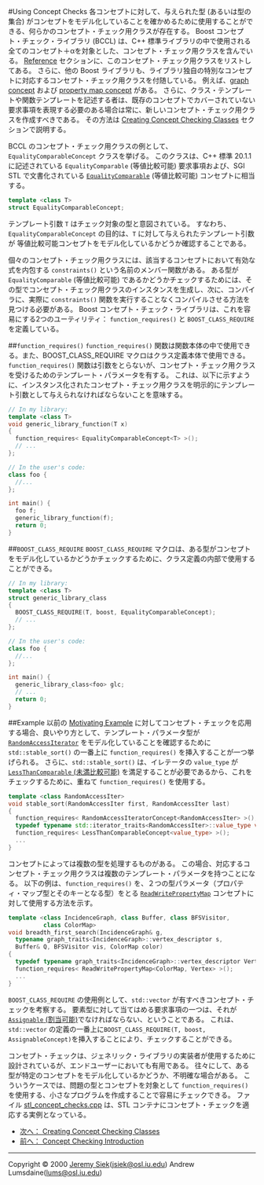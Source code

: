 #Using Concept Checks
各コンセプトに対して、与えられた型 (あるいは型の集合) がコンセプトをモデル化していることを確かめるために使用することができる、何らかのコンセプト・チェック用クラスが存在する。 Boost コンセプト・チェック・ライブラリ (BCCL) は、C++ 標準ライブラリの中で使用される全てのコンセプト＋αを対象とした、コンセプト・チェック用クラスを含んでいる。 [Reference](./reference.md) セクションに、このコンセプト・チェック用クラスをリストしてある。 さらに、他の Boost ライブラリも、ライブラリ独自の特別なコンセプトに対応するコンセプト・チェック用クラスを付随している。 例えば、[graph concept](../graph/graph_concepts.md) および [property map concept](../property_map/property_map.md) がある。 さらに、クラス・テンプレートや関数テンプレートを記述する者は、既存のコンセプトでカバーされていない要求事項を表現する必要のある場合は常に、新しいコンセプト・チェック用クラスを作成すべきである。 その方法は [Creating Concept Checking Classes](./creating_concepts.md) セクションで説明する。

BCCL のコンセプト・チェック用クラスの例として、`EqualityComparableConcept` クラスを挙げる。 このクラスは、C++ 標準 20.1.1 に記述されている `EqualityComparable` (等値比較可能) 要求事項および、SGI STL で文書化されている [`EqualityComparable`](http://www.sgi.com/tech/stl/EqualityComparable.html) (等値比較可能) コンセプトに相当する。

```cpp
template <class T>
struct EqualityComparableConcept;
```

テンプレート引数 `T` はチェック対象の型と意図されている。 すなわち、`EqualityComparableConcept` の目的は、`T` に対して与えられたテンプレート引数が 等値比較可能コンセプトをモデル化しているかどうか確認することである。

個々のコンセプト・チェック用クラスには、該当するコンセプトにおいて有効な式を内包する `constraints()` という名前のメンバー関数がある。 ある型が `EqualityComparable` (等値比較可能) であるかどうかチェックするためには、その型でコンセプト・チェック用クラスのインスタンスを生成し、次に、コンパイラに、実際に `constraints()` 関数を実行することなくコンパイルさせる方法を見つける必要がある。 Boost コンセプト・チェック・ライブラリは、これを容易にする2つのユーティリティ： `function_requires()` と `BOOST_CLASS_REQUIRE` を定義している。


##`function_requires()`
`function_requires()` 関数は関数本体の中で使用できる。また、BOOST_CLASS_REQUIRE マクロはクラス定義本体で使用できる。 `function_requires()` 関数は引数をとらないが、コンセプト・チェック用クラスを受けるためのテンプレート・パラメータを有する。 これは、以下に示すように、インスタンス化されたコンセプト・チェック用クラスを明示的にテンプレート引数として与えられなければならないことを意味する。

```cpp
// In my library:
template <class T>
void generic_library_function(T x)
{
  function_requires< EqualityComparableConcept<T> >();
  // ...
};

// In the user's code:  
class foo {
  //... 
};

int main() {
  foo f;
  generic_library_function(f);
  return 0;
}
```


##`BOOST_CLASS_REQUIRE`
`BOOST_CLASS_REQUIRE` マクロは、ある型がコンセプトをモデル化しているかどうかチェックするために、クラス定義の内部で使用することができる。

```cpp
// In my library:
template <class T>
struct generic_library_class
{
  BOOST_CLASS_REQUIRE(T, boost, EqualityComparableConcept);
  // ...
};

// In the user's code:  
class foo {
  //... 
};

int main() {
  generic_library_class<foo> glc;
  // ...
  return 0;
}
```

##Example
以前の [Motivating Example](./concept_check.md#motivating_example) に対してコンセプト・チェックを応用する場合、良いやり方として、テンプレート・パラメータ型が [`RandomAccessIterator`](http://www.sgi.com/tech/stl/RandomAccessIterator.html) をモデル化していることを確認するために `std::stable_sort()` の一番上に `function_requires()` を挿入することが一つ挙げられる。 さらに、`std::stable_sort()` は、イレテータの `value_type` が[`LessThanComparable` (未満比較可能)](http://www.sgi.com/tech/stl/LessThanComparable.html) を満足することが必要であるから、これをチェックするために、重ねて `function_requires()` を使用する。

```cpp
template <class RandomAccessIter>
void stable_sort(RandomAccessIter first, RandomAccessIter last)
{
  function_requires< RandomAccessIteratorConcept<RandomAccessIter> >();
  typedef typename std::iterator_traits<RandomAccessIter>::value_type value_type;
  function_requires< LessThanComparableConcept<value_type> >();
  ...
}
```

コンセプトによっては複数の型を処理するものがある。 この場合、対応するコンセプト・チェック用クラスは複数のテンプレート・パラメータを持つことになる。 以下の例は、`function_requires()` を、２つの型パラメータ（プロパティ・マップ型とそのキーとなる型）をとる [`ReadWritePropertyMap`](../property_map/ReadWritePropertyMap.md) コンセプトに対して使用する方法を示す。

```cpp
template <class IncidenceGraph, class Buffer, class BFSVisitor, 
          class ColorMap>
void breadth_first_search(IncidenceGraph& g, 
  typename graph_traits<IncidenceGraph>::vertex_descriptor s, 
  Buffer& Q, BFSVisitor vis, ColorMap color)
{
  typedef typename graph_traits<IncidenceGraph>::vertex_descriptor Vertex;
  function_requires< ReadWritePropertyMap<ColorMap, Vertex> >();
  ...
}
```

`BOOST_CLASS_REQUIRE` の使用例として、`std::vector` が有すべきコンセプト・チェックを考察する。 要素型に対して当てはめる要求事項の一つは、それが [`Assignable` (割当可能)](http://www.sgi.com/tech/stl/Assignable.html)でなければならない、ということである。 これは、`std::vector` の定義の一番上に`BOOST_CLASS_REQUIRE(T, boost, AssignableConcept)`を挿入することにより、チェックすることができる。

コンセプト・チェックは、ジェネリック・ライブラリの実装者が使用するために設計されているが、エンドユーザーにおいても有用である。 往々にして、ある型が特定のコンセプトをモデル化しているかどうか、不明確な場合がある。 こういうケースでは、問題の型とコンセプトを対象として `function_requires()` を使用する、小さなプログラムを作成することで容易にチェックできる。 ファイル [stl_concept_checks.cpp](./stl_concept_check.cpp.md) は、STL コンテナにコンセプト・チェックを適応する実例となっている。


- [次へ： Creating Concept Checking Classes](./creating_concepts.md)
- [前へ： Concept Checking Introduction](./concept_check.md)

***
Copyright © 2000 [Jeremy Siek](http://www.boost.org/doc/libs/1_31_0/people/jeremy_siek.htm)(<jsiek@osl.iu.edu>) Andrew Lumsdaine(<lums@osl.iu.edu>)

